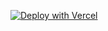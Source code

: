[![Deploy with Vercel](https://vercel.com/button)](https://vercel.com/new/clone?repository-url=https%3A%2F%2Fgithub.com%2Fgje4%2Fcms-contentstack-commerce&env=CONTENTSTACK_API_KEY,CONTENTSTACK_ACCESS_TOKEN,CONTENTSTACK_ENV,BIGCOMMERCE_STOREFRONT_API_URL,BIGCOMMERCE_STOREFRONT_API_TOKEN,BIGCOMMERCE_STORE_API_TOKEN,BIGCOMMERCE_STORE_API_CLIENT_ID,BIGCOMMERCE_STORE_HASH)
